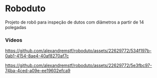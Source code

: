 # Roboduto

Projeto de robô para inspeção de dutos com diâmetros a partir de 14 polegadas 

### Vídeos

https://github.com/alexandremstf/roboduto/assets/22629772/534f197b-0ab1-4154-8ae4-40af8270af7c

https://github.com/alexandremstf/roboduto/assets/22629772/5e3fbc97-74ba-4ced-a09e-ee19602efca9
